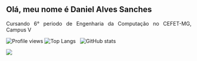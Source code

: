 ## Olá, meu nome é Daniel Alves Sanches
<div align="justify">
  <p>Cursando 6° periodo de Engenharia da Computação no CEFET-MG, Campus V<p>
</div

![Profile views](https://gpvc.arturio.dev/danieldiv) 
![Top Langs](https://github-readme-stats.vercel.app/api/top-langs/?username=danieldiv) &nbsp; 
![GitHub stats](https://github-readme-stats.vercel.app/api?username=danieldiv&show_icons=true&count_private=true) 
  
<p><img align="center" src="https://github-profile-summary-cards.vercel.app/api/cards/profile-details?username=danieldiv&theme=github" /></p>
